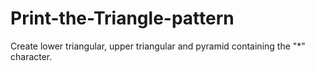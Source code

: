 # Print-the-Triangle-pattern
Create lower triangular, upper triangular and pyramid containing the "*" character.
